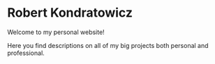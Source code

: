 # Robert Kondratowicz

Welcome to my personal website!

Here you find descriptions on all of my big projects both personal and professional.
